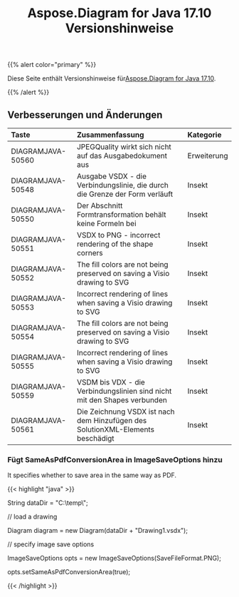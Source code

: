 ﻿---
title: Aspose.Diagram for Java 17.10 Versionshinweise
type: docs
weight: 30
url: /de/java/aspose-diagram-for-java-17-10-release-notes/
---
{{% alert color="primary" %}} 

 Diese Seite enthält Versionshinweise für[Aspose.Diagram for Java 17.10](https://docs.aspose.com/diagram/java/aspose-diagram-for-java-17-10-release-notes/).

{{% /alert %}} 
## **Verbesserungen und Änderungen**

|**Taste**|**Zusammenfassung**|**Kategorie**|
|:- |:- |:- |
|DIAGRAMJAVA-50560|JPEGQuality wirkt sich nicht auf das Ausgabedokument aus|Erweiterung|
|DIAGRAMJAVA-50548|Ausgabe VSDX - die Verbindungslinie, die durch die Grenze der Form verläuft|Insekt|
|DIAGRAMJAVA-50550|Der Abschnitt Formtransformation behält keine Formeln bei|Insekt|
|DIAGRAMJAVA-50551|VSDX to PNG - incorrect rendering of the shape corners|Insekt|
|DIAGRAMJAVA-50552|The fill colors are not being preserved on saving a Visio drawing to SVG|Insekt|
|DIAGRAMJAVA-50553|Incorrect rendering of lines when saving a Visio drawing to SVG|Insekt|
|DIAGRAMJAVA-50554|The fill colors are not being preserved on saving a Visio drawing to SVG|Insekt|
|DIAGRAMJAVA-50555|Incorrect rendering of lines when saving a Visio drawing to SVG|Insekt|
|DIAGRAMJAVA-50559|VSDM bis VDX - die Verbindungslinien sind nicht mit den Shapes verbunden|Insekt|
|DIAGRAMJAVA-50561|Die Zeichnung VSDX ist nach dem Hinzufügen des SolutionXML-Elements beschädigt|Insekt|
### **Fügt SameAsPdfConversionArea in ImageSaveOptions hinzu**
It specifies whether to save area in the same way as PDF.

{{< highlight "java" >}}

 String dataDir = "C:\\temp\\";

// load a drawing

Diagram diagram = new Diagram(dataDir + "Drawing1.vsdx");

// specify image save options

ImageSaveOptions opts = new ImageSaveOptions(SaveFileFormat.PNG);

opts.setSameAsPdfConversionArea(true);

{{< /highlight >}}
